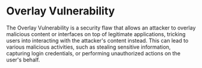 
# Overlay Vulnerability

The Overlay Vulnerability is a security flaw that allows an attacker to overlay malicious content or interfaces on top of legitimate applications, tricking users into interacting with the attacker's content instead. This can lead to various malicious activities, such as stealing sensitive information, capturing login credentials, or performing unauthorized actions on the user's behalf.
